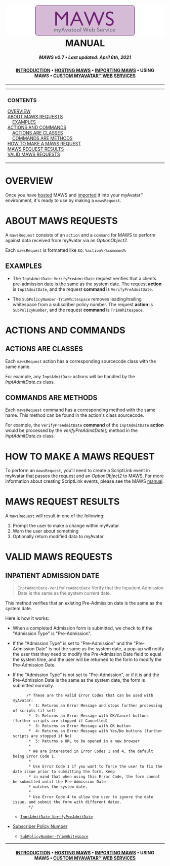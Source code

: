 ﻿<!--
  Software manual template (b210104)
  https://github.com/APrettyCoolProgram/my-development-environment/tree/master/templates/documentation
-->

<h1 align="center">

  <img src="../../resources/asset/img/logo/maws-logo-800x150.png" alt="myAvatar Web Service logo" width="800">
  <br>
  MANUAL
  <br>

</h1>

<h5 align="center">

  MAWS v0.7&nbsp;&bull;&nbsp;Last updated: April 6th, 2021

</h5>

<h4 align="center">

  [INTRODUCTION](manual-introduction.md)&nbsp;&bull;&nbsp;[HOSTING MAWS](manual-hosting-maws.md)&nbsp;&bull;&nbsp;[IMPORTING MAWS](manual-importing-maws.md)&nbsp;&bull;&nbsp;USING MAWS&nbsp;&bull;&nbsp;[CUSTOM MYAVATAR™ WEB SERVICES](manual-custom-myavatar-web-services.md)

</h4>

***

<!-- The HTML indentations have to stay this way to work. -->
<table>
<tr>
<td img src="resources/asset/img/doc/readme/spacer.png" alt="blank-spacer" width="1000" height="1">

  ### CONTENTS
  [OVERVIEW](#using-overview)<br>
  [ABOUT MAWS REQUESTS](#about-maws-requests)<br>
  &nbsp;&nbsp;&nbsp;&nbsp;[EXAMPLES](#examples)<br>
  [ACTIONS AND COMMANDS](#actions-and-commands)<br>
  &nbsp;&nbsp;&nbsp;&nbsp;[ACTIONS ARE CLASSES](#actions-are-classes)<br>
  &nbsp;&nbsp;&nbsp;&nbsp;[COMMANDS ARE METHODS](#commands-are-methods)<br>
  [HOW TO MAKE A MAWS REQUEST](#how-to-make-a-maws-request)<br>
  [MAWS REQUEST RESULTS](#maws-request-results)<br>
  [VALID MAWS REQUESTS](#valid-maws-requests)<br>

</td>
</tr>
</table>

# OVERVIEW
Once you have [hosted](manual-hosting-maws.md) MAWS and [imported](manual-importing-maws.md) it into your myAvatar™ environment, it's ready to use by making a `mawsRequest`.

# ABOUT MAWS REQUESTS
A `mawsRequest` consists of an `action` and a `command` for MAWS to perform against data received from myAvatar via an *OptionObject2*.

Each `mawsRequest` is formatted like so: `%action%-%command%`

## EXAMPLES

* The `InptAdmitDate-VerifyPreAdmitDate` request verifies that a clients pre-admission date is the same as the system date. The request **action** is `InptAdmitDate`, and the request **command** is `VerifyPreAdmitDate`. 

* The `SubPolicyNumber-TrimWhitespace` removes leading/trailing whitespace from a subscriber policy number. The request **action** is `SubPolicyNumber`, and the request **command** is `TrimWhitespace`. 

# ACTIONS AND COMMANDS
## ACTIONS ARE CLASSES
Each `mawsRequest` action has a corresponding sourcecode class with the same name.

For example, any `InptAdmitDate` actions will be handled by the *InptAdmitDate.cs* class.

## COMMANDS ARE METHODS
Each `mawsRequest` command has a corresponding method with the same name. This method can be found in the action's class sourcecode. 

For example, the `VerifyPreAdmitDate` **command** of the `InptAdmitDate` **action** would be processed by the *VerifyPreAdmitDate()* method in the *InptAdmitDate.cs* class.

# HOW TO MAKE A MAWS REQUEST
To perform an `mawsRequest`, you'll need to create a ScriptLink event in myAvatar that passes the request and an *OptionObject2* to MAWS. For more information about creating ScriptLink events, please see the MAWS [manual](manual-scriptlink-events).

# MAWS REQUEST RESULTS
A `mawsRequest` will result in one of the following:

1. Prompt the user to make a change within myAvatar
2. Warn the user about something
3. Optionally return modified data to myAvatar

# VALID MAWS REQUESTS
## INPATIENT ADMISSION DATE
> `InptAdmitDate-VerifyPreAdmitDate`
Verify that the Inpatient Admission Date is the same as the system current date.

This method verifies that an existing Pre-Admission date is the same as the system date.

Here is how it works:
* When a completed Admission form is submitted, we check to if the "Admission Type" is "Pre-Admission".
* If the "Admission Type" is set to  "Pre-Admission" and the "Pre-Admission Date" is not the same as the system date, a pop-up will notify the user that they need to modify the Pre-Admission Date field  to equal the system time, and the user will be returned to the form to modify the Pre-Admission Date.
* If the "Admission Type" is not set to "Pre-Admission", or if it is and the Pre-Admission Date is the same as the system date, the form is submitted normally.


            /* These are the valid Error Codes that can be used with myAvatar:
             *  1: Returns an Error Message and stops further processing of scripts (if set)
             *  2: Returns an Error Message with OK/Cancel buttons (further scripts are stopped if Cancelled)
             *  3: Returns an Error Message with OK button
             *  4: Returns an Error Message with Yes/No buttons (further scripts are stopped if No)
             *  5: Returns a URL to be opened in a new browser
             *
             * We are interested in Error Codes 1 and 4, the default being Error Code 1.
             *
             * Use Error Code 1 if you want to force the user to fix the date issue prior to submitting the form. Keep
             * in mind that when using this Error Code, the form cannot be submitted until the Pre-Admission Date
             * matches the system date.
             *
             * Use Error Code 4 to allow the user to ignore the date issue, and submit the form with different dates.
             */

  * [`InptAdmitDate-VerifyPreAdmitDate`](https://github.com/spectrum-health-systems/MyAvatoolWebService/blob/main/doc/man/manual-request-inpt-admit-date.md#verifypreadmitdate)

* [Subscriber Policy Number](https://github.com/spectrum-health-systems/MyAvatoolWebService/blob/main/doc/man/manual-request-sub-policy-number.md)<br>
  * [`SubPolicyNumber-TrimWhitespace`](https://github.com/spectrum-health-systems/MyAvatoolWebService/blob/main/doc/man/manual-request-sub-policy-number.md#trimwhitespace)

***

<h4 align="center">

  [INTRODUCTION](manual-introduction.md)&nbsp;&bull;&nbsp;[HOSTING MAWS](manual-hosting-maws.md)&nbsp;&bull;&nbsp;[IMPORTING MAWS](manual-importing-maws.md)&nbsp;&bull;&nbsp;USING MAWS&nbsp;&bull;&nbsp;[CUSTOM MYAVATAR™ WEB SERVICES](manual-custom-myavatar-web-services.md)

</h4>